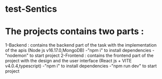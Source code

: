 # test-Sentics
# The projects contains two parts :
 1-Backend : contains the backend part of the task with the implementation of the apis (Node js v16.17.0,MongoDB)
 -"npm i" to install dependencies
 -"nodemon" to start project
 2-Frontend : contains the frontend part of the project with the design and the user interface (React js + VITE v4.0.4,typescript)
 -"npm i" to install dependencies
 -"npm run dev" to start project
